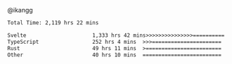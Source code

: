 @ikangg
<!--START_SECTION:waka-->

```txt
Total Time: 2,119 hrs 22 mins

Svelte                     1,333 hrs 42 mins>>>>>>>>>>>>>>>==========   61.76 %
TypeScript                 252 hrs 4 mins  >>>======================   11.67 %
Rust                       49 hrs 11 mins  >========================   02.28 %
Other                      40 hrs 10 mins  =========================   01.86 %
```

<!--END_SECTION:waka-->
